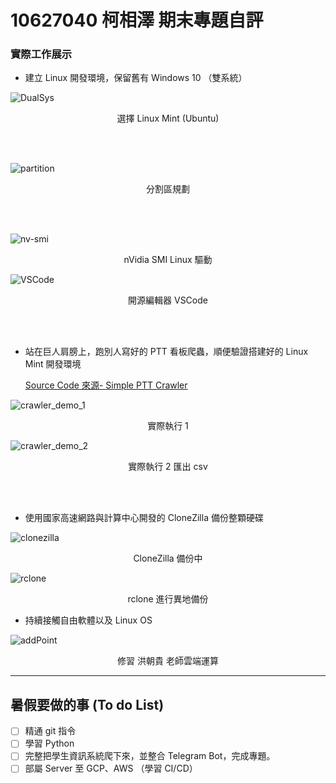 # 10627040 柯相澤 期末專題自評

### 實際工作展示

+ 建立 Linux 開發環境，保留舊有 Windows 10 （雙系統）

![DualSys](https://github.com/xxzk/Project/raw/master/pic/Screenshot%20from%202020-06-06%2014-26-18.png "雙系統")

<p align="center"> 選擇 Linux Mint (Ubuntu) </p>

<br>
<br>

![partition](https://github.com/xxzk/Project/raw/master/pic/xzk_UX410_lsblk.png "")
<p align="center">分割區規劃</p>

<br>
<br>

![nv-smi](https://github.com/xxzk/Project/raw/master/pic/Screenshot%20from%202020-06-06%2014-40-22.png "nVidia SMI Linux 驅動")
<p align="center"> nVidia SMI Linux 驅動 </p>

![VSCode](https://github.com/xxzk/Project/raw/master/pic/VSCode_2.png "開源編輯器 VSCode")
<p align="center"> 開源編輯器 VSCode </p>

<br>
<br>

+ 站在巨人肩膀上，跑別人寫好的 PTT 看板爬蟲，順便驗證搭建好的 Linux Mint 開發環境

    [Source Code 來源- Simple PTT Crawler](https://github.com/chrisyang-tw/Simple_PTT_Crawler/)

![crawler_demo_1](https://github.com/xxzk/Project/raw/master/pic/Screenshot%20from%202019-12-27%2015-09-37.png "DEMO_1")
<p align="center"> 實際執行 1 </p>

![crawler_demo_2](https://github.com/xxzk/Project/raw/master/pic/Screenshot%20from%202020-06-06%2013-56-28.png "DEMO_2")
<p align="center"> 實際執行 2 匯出 csv </p>

<br>
<br>

+ 使用國家高速網路與計算中心開發的 CloneZilla 備份整顆硬碟


![clonezilla](https://github.com/xxzk/Project/raw/master/pic/clonezilla.jpg "CloneZilla")
<p align="center"> CloneZilla 備份中 </p>

![rclone](https://github.com/xxzk/Project/raw/master/pic/Screenshot%20from%202020-06-06%2022-26-08.png "rclone")
<p align="center"> rclone 進行異地備份 </p>

+ 持續接觸自由軟體以及 Linux OS

![addPoint](https://github.com/xxzk/Project/raw/master/pic/cloud_addPoint.png "加分表")
<p align="center"> 修習 洪朝貴 老師雲端運算 </p>

---

## 暑假要做的事 (To do List)

- [ ] 精通 git 指令
- [ ] 學習 Python 
- [ ] 完整把學生資訊系統爬下來，並整合 Telegram Bot，完成專題。
- [ ] 部屬 Server 至 GCP、AWS （學習 CI/CD） 
